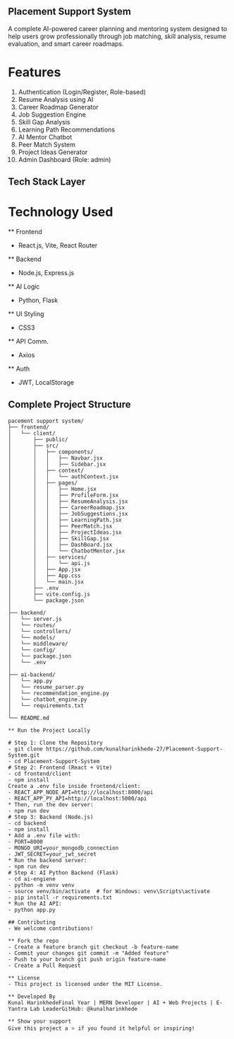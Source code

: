 ## Placement Support System

A complete AI-powered career planning and mentoring system designed to help users grow professionally through job matching, skill analysis, resume evaluation, and smart career roadmaps.

# Features

1. Authentication (Login/Register, Role-based)
2. Resume Analysis using AI
3. Career Roadmap Generator
4. Job Suggestion Engine
5. Skill Gap Analysis
6. Learning Path Recommendations
7. AI Mentor Chatbot
8. Peer Match System
9. Project Ideas Generator
10. Admin Dashboard (Role: admin)

## Tech Stack Layer

# Technology Used

** Frontend
- React.js, Vite, React Router

** Backend
- Node.js, Express.js

** AI Logic
- Python, Flask

** UI Styling
- CSS3

** API Comm.
- Axios

** Auth
- JWT, LocalStorage

## Complete Project Structure
```text
pacement support system/
├── frontend/
│   └── client/
│       ├── public/
│       ├── src/
│       │   ├── components/
│       │   │   ├── Navbar.jsx
│       │   │   ├── Sidebar.jsx
│       │   ├── context/
│       │   │   └── authContext.jsx
│       │   ├── pages/
│       │   │   ├── Home.jsx
│       │   │   ├── ProfileForm.jsx
│       │   │   ├── ResumeAnalysis.jsx
│       │   │   ├── CareerRoadmap.jsx
│       │   │   ├── JobSuggestions.jsx
│       │   │   ├── LearningPath.jsx
│       │   │   ├── PeerMatch.jsx
│       │   │   ├── ProjectIdeas.jsx
│       │   │   ├── SkillGap.jsx
│       │   │   ├── DashBoard.jsx
│       │   │   └── ChatbotMentor.jsx
│       │   ├── services/
│       │   │   └── api.js
│       │   ├── App.jsx
│       │   ├── App.css
│       │   └── main.jsx
│       ├── .env
│       ├── vite.config.js
│       └── package.json
│
├── backend/
│   └── server.js
│   └── routes/
│   └── controllers/
│   └── models/
│   └── middleware/
│   └── config/
│   └── package.json
│   └── .env
│
├── ai-backend/
│   └── app.py
│   └── resume_parser.py
│   └── recommendation_engine.py
│   └── chatbot_engine.py
│   └── requirements.txt
│
└── README.md

** Run the Project Locally

# Step 1: Clone the Repository
- git clone https://github.com/kunalharinkhede-27/Placement-Support-System.git
- cd Placement-Support-System
# Step 2: Frontend (React + Vite)
- cd frontend/client
- npm install
Create a .env file inside frontend/client:
- REACT_APP_NODE_API=http://localhost:8000/api
- REACT_APP_PY_API=http://localhost:5000/api
* Then, run the dev server:
- npm run dev
# Step 3: Backend (Node.js)
- cd backend
- npm install
* Add a .env file with:
- PORT=8000
- MONGO_URI=your_mongodb_connection
- JWT_SECRET=your_jwt_secret
* Run the backend server:
- npm run dev
# Step 4: AI Python Backend (Flask)
- cd ai-engiene
- python -m venv venv
- source venv/bin/activate  # for Windows: venv\Scripts\activate
- pip install -r requirements.txt
* Run the AI API:
- python app.py

## Contributing
- We welcome contributions!

** Fork the repo
- Create a feature branch git checkout -b feature-name
- Commit your changes git commit -m "Added feature"
- Push to your branch git push origin feature-name
- Create a Pull Request

** License
- This project is licensed under the MIT License.

** Developed By
Kunal HarinkhedeFinal Year | MERN Developer | AI + Web Projects | E-Yantra Lab LeaderGitHub: @kunalharinkhede

** Show your support
Give this project a ⭐ if you found it helpful or inspiring!
